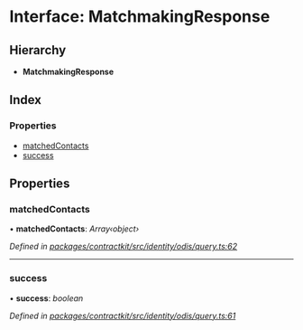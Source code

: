 # Interface: MatchmakingResponse

## Hierarchy

* **MatchmakingResponse**

## Index

### Properties

* [matchedContacts](_identity_odis_query_.matchmakingresponse.md#matchedcontacts)
* [success](_identity_odis_query_.matchmakingresponse.md#success)

## Properties

###  matchedContacts

• **matchedContacts**: *Array‹object›*

*Defined in [packages/contractkit/src/identity/odis/query.ts:62](https://github.com/celo-org/celo-monorepo/blob/master/packages/contractkit/src/identity/odis/query.ts#L62)*

___

###  success

• **success**: *boolean*

*Defined in [packages/contractkit/src/identity/odis/query.ts:61](https://github.com/celo-org/celo-monorepo/blob/master/packages/contractkit/src/identity/odis/query.ts#L61)*
